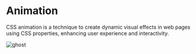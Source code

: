 # Animation

CSS animation is a technique to create dynamic visual effects in web pages using CSS properties, enhancing user experience and interactivity.

![ghost](https://github.com/stefanoturcarelli/animation/assets/67341828/855030c9-a804-46ef-93b9-81084623d12b)
